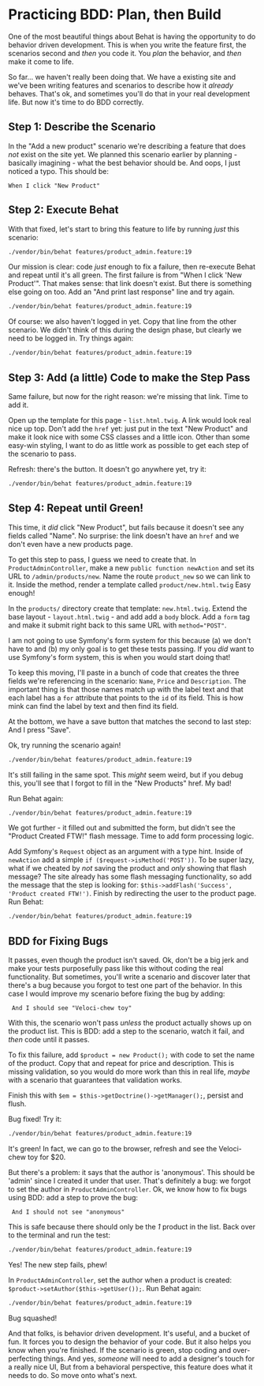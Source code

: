 # Practicing BDD: Plan, then Build

One of the most beautiful things about Behat is having the opportunity to do
behavior driven development. This is when you write the feature first, the scenarios
second and *then* you code it. You *plan* the behavior, and *then* make it come to
life.

So far... we haven't really been doing that. We have a existing site and we've been
writing features and scenarios to describe how it *already* behaves. That's ok, and
sometimes you'll do that in your real development life. But now it's time to do BDD
correctly.

## Step 1: Describe the Scenario

In the "Add a new product" scenario we're describing a feature that does *not* exist
on the site yet. We planned this scenario earlier by planning - basically imagining -
what the best behavior should be. And oops, I just noticed a typo. This should be:

    When I click "New Product"

## Step 2: Execute Behat

With that fixed, let's start to bring this feature to life by running *just* this
scenario:

```bash
./vendor/bin/behat features/product_admin.feature:19
```

Our mission is clear: code *just* enough to fix a failure, then re-execute Behat
and repeat until it's all green. The first failure is from "When I click 'New Product'".
That makes sense: that link doesn't exist. But there is something else going on too.
Add an "And print last response" line and try again.

```bash
./vendor/bin/behat features/product_admin.feature:19
```

Of course: we also haven't logged in yet. Copy that line from the other scenario.
We didn't think of this during the design phase, but clearly we need to be logged
in. Try things again:

```bash
./vendor/bin/behat features/product_admin.feature:19
```

## Step 3: Add (a little) Code to make the Step Pass

Same failure, but now for the right reason: we're missing that link. Time to add it.

Open up the template for this page - `list.html.twig`. A link would look real nice
up top. Don't add the `href` yet: just put in the text "New Product" and make it
look nice with some CSS classes and a little icon. Other than some easy-win styling,
I want to do as little work as possible to get each step of the scenario to pass.

Refresh: there's the button. It doesn't go anywhere yet, try it:

```bash
./vendor/bin/behat features/product_admin.feature:19
```

## Step 4: Repeat until Green!

This time, it *did* click "New Product", but fails because it doesn't see any fields
called "Name". No surprise: the link doesn't have an `href` and we don't even have
a new products page.

To get this step to pass, I guess we need to create that. In `ProductAdminController`,
make a new `public function newAction` and set its URL to `/admin/products/new`.
Name the route `product_new` so we can link to it. Inside the method, render a template
called `product/new.html.twig` Easy enough!

In the `products/` directory create that template: `new.html.twig`. Extend the base
layout - `layout.html.twig` - and add add a `body` block. Add a `form` tag and make
it submit right back to this same URL with `method="POST"`.

I am not going to use Symfony's form system for this because (a) we don't have to
and (b) my only goal is to get these tests passing. If you *did* want to use Symfony's
form system, this is when you would start doing that!

To keep this moving, I'll paste in a bunch of code that creates the three fields
we're referencing in the scenario: `Name`, `Price` and `Description`. The important
thing is that those names match up with the label text and that each label has a `for`
attribute that points to the `id` of its field. This is how mink can find the label
by text and then find its field.

At the bottom, we have a save button that matches the second to last step: And I
press "Save".

Ok, try running the scenario again!

```bash
./vendor/bin/behat features/product_admin.feature:19
```

It's still failing in the same spot. This *might* seem weird, but if you debug this,
you'll see that I forgot to fill in the "New Products" href. My bad!

Run Behat again:

```bash
./vendor/bin/behat features/product_admin.feature:19
```

We got further - it filled out and submitted the form, but didn't see the
"Product Created FTW!" flash message. Time to add form processing logic.

Add Symfony's `Request` object as an argument with a type hint. Inside of `newAction`
add a simple `if ($request->isMethod('POST'))`. To be super lazy, what if we cheated
by *not* saving the product and *only* showing that flash message? The site already
has some flash messaging functionality, so add the message that the step is looking
for: `$this->addFlash('Success', 'Product created FTW!')`. Finish by redirecting
the user to the product page. Run Behat:

```bash
./vendor/bin/behat features/product_admin.feature:19
```

## BDD for Fixing Bugs

It passes, even though the product isn't saved. Ok, don't be a big jerk and make
your tests purposefully pass like this without coding the real functionality. But
sometimes, you'll write a scenario and discover later that there's a bug because
you forgot to test one part of the behavior. In this case I would improve my scenario
before fixing the bug by adding:

     And I should see "Veloci-chew toy"

With this, the scenario won't pass *unless* the product actually shows up on the
product list. This is BDD: add a step to the scenario, watch it fail, and *then*
code until it passes.

To fix this failure, add `$product = new Product();` with code to set the name of
the product. Copy that and repeat for price and description. This is missing validation,
so you would do more work than this in real life, *maybe* with a scenario that guarantees
that validation works.

Finish this with `$em = $this->getDoctrine()->getManager();`, persist and flush. 

Bug fixed! Try it:

```bash
./vendor/bin/behat features/product_admin.feature:19
```

It's green! In fact, we can go to the browser, refresh and see the Veloci-chew toy
for $20.

But there's a problem: it says that the author is 'anonymous'. This should be 'admin'
since I created it under that user. That's definitely a bug: we forgot to set the
author in `ProductAdminController`. Ok, we know how to fix bugs using BDD: add a
step to prove the bug:

     And I should not see "anonymous"

This is safe because there should only be the *1* product in the list. Back over
to the terminal and run the test:

```bash
./vendor/bin/behat features/product_admin.feature:19
```

Yes! The new step fails, phew!

In `ProductAdminController`, set the author when a product is created:
`$product->setAuthor($this->getUser());`. Run Behat again:

```bash
./vendor/bin/behat features/product_admin.feature:19
```

Bug squashed!

And that folks, is behavior driven development. It's useful, and a bucket of fun.
It forces you to design the behavior of your code. But it also helps you know when
you're finished. If the scenario is green, stop coding and over-perfecting things.
And yes, *someone* will need to add a designer's touch for a really nice UI, But from
a behavioral perspective, this feature does what it needs to do. So move onto what's
next. 
